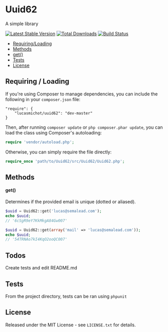 # Uuid62

A simple library

[![Latest Stable Version](https://poser.pugx.org/lucasmichot/Uuid62/v/stable.png)](https://packagist.org/packages/lucasmichot/Uuid62)
[![Total Downloads](https://poser.pugx.org/lucasmichot/Uuid62/downloads.png)](https://packagist.org/packages/lucasmichot/Uuid62)
[![Build Status](https://travis-ci.org/lucasmichot/Uuid62.png)](https://travis-ci.org/lucasmichot/Uuid62)

* [Requiring/Loading](#requiringloading)
* [Methods](#methods)
 * [get()](#get)
* [Tests](#tests)
* [License](#license)

## Requiring / Loading

If you're using Composer to manage dependencies, you can include the following
in your `composer.json` file:

    "require": {
        "lucasmichot/uuid62": "dev-master"
    }

Then, after running `composer update` or `php composer.phar update`, you can
load the class using Composer's autoloading:

```php
require 'vendor/autoload.php'; 
```

Otherwise, you can simply require the file directly:

```php
require_once 'path/to/Uuid62/src/Uuid62/Uuid62.php';
```

## Methods

#### get()

Determines if the provided email is unique (dotted or aliased).

```php
$uuid = Uuid62::get('lucas@semalead.com');
echo $uuid;
// '6cSgR9eY7KkMkgA84Gw007'

$uuid = Uuid62::get(array('mail' => 'lucas@semalead.com'));
echo $uuid;
// '54TRNAo7kI4KqO2ooQC007'
```

## Todos

Create tests and edit README.md


## Tests

From the project directory, tests can be ran using `phpunit`

## License

Released under the MIT License - see `LICENSE.txt` for details.

